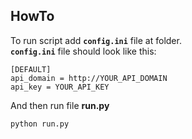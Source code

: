 ## HowTo
To run script add <b>`config.ini`</b> file at folder.
<br>**`config.ini`** file should look like this:
```
[DEFAULT]
api_domain = http://YOUR_API_DOMAIN
api_key = YOUR_API_KEY
```

And then run file **run.py**
```
python run.py
```
